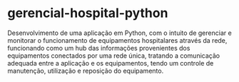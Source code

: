 # gerencial-hospital-python
Desenvolvimento de uma aplicação em Python, com o intuito de gerenciar e monitorar o funcionamento de equipamentos hospitalares através da rede, funcionando como um hub das informações provenientes dos equipamentos conectados por uma rede única, tratando a comunicação adequada entre a aplicação e os equipamentos, tendo um controle de manutenção, utilização e reposição do equipamento.
